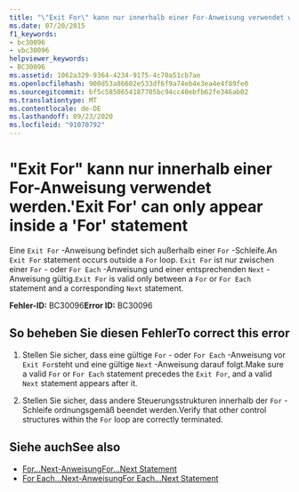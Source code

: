 ```yaml
---
title: "\"Exit For\" kann nur innerhalb einer For-Anweisung verwendet werden."
ms.date: 07/20/2015
f1_keywords:
- bc30096
- vbc30096
helpviewer_keywords:
- BC30096
ms.assetid: 1062a329-9364-4234-9175-4c70a51cb7ae
ms.openlocfilehash: 900d53a86602e533df6f9a74eb4e3ea4e4f89fe0
ms.sourcegitcommit: bf5c5850654187705bc94cc40ebfb62fe346ab02
ms.translationtype: MT
ms.contentlocale: de-DE
ms.lasthandoff: 09/23/2020
ms.locfileid: "91070792"
---
```

# <a name="exit-for-can-only-appear-inside-a-for-statement"></a><span data-ttu-id="4c669-102">"Exit For" kann nur innerhalb einer For-Anweisung verwendet werden.</span><span class="sxs-lookup"><span data-stu-id="4c669-102">'Exit For' can only appear inside a 'For' statement</span></span>

<span data-ttu-id="4c669-103">Eine `Exit For` -Anweisung befindet sich außerhalb einer `For` -Schleife.</span><span class="sxs-lookup"><span data-stu-id="4c669-103">An `Exit For` statement occurs outside a `For` loop.</span></span> <span data-ttu-id="4c669-104">`Exit For` ist nur zwischen einer `For` - oder `For Each` -Anweisung und einer entsprechenden `Next` -Anweisung gültig.</span><span class="sxs-lookup"><span data-stu-id="4c669-104">`Exit For` is valid only between a `For` or `For Each` statement and a corresponding `Next` statement.</span></span>  
  
 <span data-ttu-id="4c669-105">**Fehler-ID:** BC30096</span><span class="sxs-lookup"><span data-stu-id="4c669-105">**Error ID:** BC30096</span></span>  
  
## <a name="to-correct-this-error"></a><span data-ttu-id="4c669-106">So beheben Sie diesen Fehler</span><span class="sxs-lookup"><span data-stu-id="4c669-106">To correct this error</span></span>  
  
1. <span data-ttu-id="4c669-107">Stellen Sie sicher, dass eine gültige `For` - oder `For Each` -Anweisung vor `Exit For`steht und eine gültige `Next` -Anweisung darauf folgt.</span><span class="sxs-lookup"><span data-stu-id="4c669-107">Make sure a valid `For` or `For Each` statement precedes the `Exit For`, and a valid `Next` statement appears after it.</span></span>  
  
2. <span data-ttu-id="4c669-108">Stellen Sie sicher, dass andere Steuerungsstrukturen innerhalb der `For` -Schleife ordnungsgemäß beendet werden.</span><span class="sxs-lookup"><span data-stu-id="4c669-108">Verify that other control structures within the `For` loop are correctly terminated.</span></span>  
  
## <a name="see-also"></a><span data-ttu-id="4c669-109">Siehe auch</span><span class="sxs-lookup"><span data-stu-id="4c669-109">See also</span></span>

- [<span data-ttu-id="4c669-110">For...Next-Anweisung</span><span class="sxs-lookup"><span data-stu-id="4c669-110">For...Next Statement</span></span>](../language-reference/statements/for-next-statement.md)
- [<span data-ttu-id="4c669-111">For Each...Next-Anweisung</span><span class="sxs-lookup"><span data-stu-id="4c669-111">For Each...Next Statement</span></span>](../language-reference/statements/for-each-next-statement.md)
